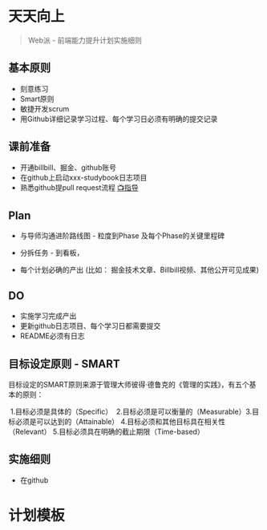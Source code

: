 # 天天向上
> Web派 - 前端能力提升计划实施细则



## 基本原则

- 刻意练习 
- Smart原则
- 敏捷开发scrum
- 用Github详细记录学习过程、每个学习日必须有明确的提交记录



## 课前准备

- 开通billbill、掘金、github账号
- 在github上启动xxx-studybook日志项目
- 熟悉github提pull request流程  [📺指导](https://www.bilibili.com/video/BV1Ev411J77h/)



## Plan

- 与导师沟通进阶路线图 - 粒度到Phase 及每个Phase的关键里程碑

- 分拆任务 - 到看板，

- 每个计划必确的产出 (比如： 掘金技术文章、Billbill视频、其他公开可见成果)

  

## DO

- 实施学习完成产出
- 更新github日志项目、每个学习日都需要提交
- README必须有日志











## 目标设定原则 - SMART

目标设定的SMART原则来源于管理大师彼得·德鲁克的《管理的实践》，有五个基本的原则：

​    1.目标必须是具体的（Specific）
​    2.目标必须是可以衡量的（Measurable）
​    3.目标必须是可以达到的（Attainable）
​    4.目标必须和其他目标具在相关性（Relevant）
​    5.目标必须具在明确的截止期限（Time-based）



## 实施细则

- 在github



# 计划模板





